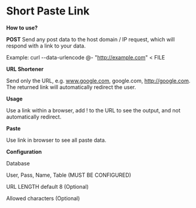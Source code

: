 # Short Paste Link


**How to use?**

**POST** Send any post data to the host domain / IP request, which will respond with a link to your data.

Example: curl --data-urlencode @- "http://example.com" < FILE

**URL Shortener**

Send only the URL, e.g. www.google.com, google.com, http://google.com. The returned link will automatically redirect the user.

**Usage**

Use a link within a browser, add ! to the URL to see the output, and not automatically redirect.

**Paste**

Use link in browser to see all paste data.

**Configuration**

Database

User, Pass, Name, Table (MUST BE CONFIGURED)

URL LENGTH default 8 (Optional)

Allowed characters (Optional)
